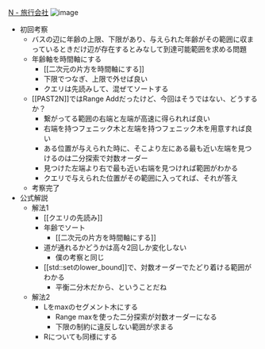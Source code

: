 
[N - 旅行会社](https://atcoder.jp/contests/past202012-open/tasks/past202012_n)
![image](https://gyazo.com/c0b27c17755f5bd753462bf179457248/thumb/1000)

- 初回考察
    - バスの辺に年齢の上限、下限があり、与えられた年齢がその範囲に収まっているときだけ辺が存在するとみなして到達可能範囲を求める問題
    - 年齢軸を時間軸にする
        - [[二次元の片方を時間軸にする]]
        - 下限でつなぎ、上限で外せば良い
        - クエリは先読みして、混ぜてソートする
    - [[PAST2N]]ではRange Addだったけど、今回はそうではない、どうするか？
        - 繋がってる範囲の右端と左端が高速に得られれば良い
        - 右端を持つフェニック木と左端を持つフェニック木を用意すれば良い
        - ある位置が与えられた時に、そこより左にある最も近い左端を見つけるのは二分探索で対数オーダー
        - 見つけた左端より右で最も近い右端を見つければ範囲がわかる
        - クエリで与えられた位置がその範囲に入ってれば、それが答え
    - 考察完了
- 公式解説
    - 解法1
        - [[クエリの先読み]]
        - 年齢でソート
            - [[二次元の片方を時間軸にする]]
        - 道が通れるかどうかは高々2回しか変化しない
            - 僕の考察と同じ
        - [[std::setのlower_bound]]で、対数オーダーでたどり着ける範囲がわかる
            - 平衡二分木だから、ということだね
    - 解法2
        - Lをmaxのセグメント木にする
            - Range maxを使った二分探索が対数オーダーになる
            - 下限の制約に違反しない範囲が求まる
        - Rについても同様にする

